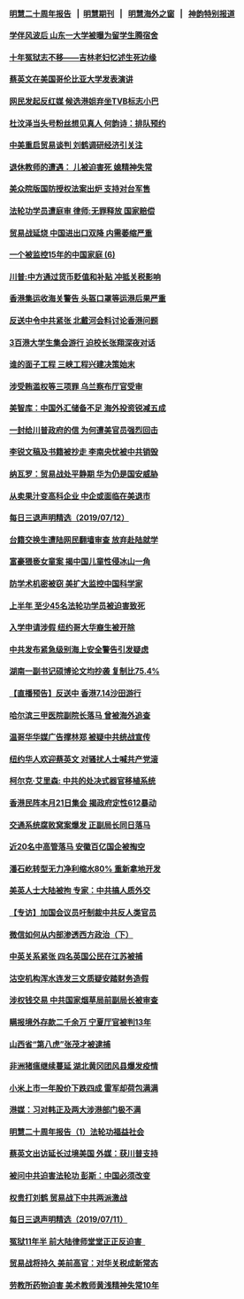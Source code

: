 #### [明慧二十周年报告](https://github.com/gfw-breaker/mh-reports/blob/master/README.md?t=07130637) &nbsp;&nbsp;|&nbsp;&nbsp;[明慧期刊](https://github.com/gfw-breaker/mh-qikan) &nbsp;&nbsp;|&nbsp;&nbsp; [明慧海外之窗](https://github.com/gfw-breaker/mh-news/blob/master/README.md?t=07130637) &nbsp;&nbsp;|&nbsp;&nbsp; [神韵特别报道](https://github.com/gfw-breaker/mh-news/blob/master/shenyun.md?t=07130637) 

#### [学伴风波后 山东一大学被曝为留学生腾宿舍](../pages/nsc413/n11382251.md?t=07130637) 


#### [十年冤狱志不移——吉林老妇忆述生死边缘](../pages/nsc413/n11381933.md?t=07130637) 

#### [蔡英文在美国哥伦比亚大学发表演讲](../pages/nsc413/n11382245.md?t=07130637) 

#### [网民发起反红媒 候选港姐弃坐TVB标志小巴](../pages/nsc413/n11381633.md?t=07130637) 

#### [杜汶泽当头号粉丝想见真人 何韵诗：排队预约](../pages/nsc413/n11381839.md?t=07130637) 

#### [中美重启贸易谈判 刘鹤调研经济引关注](../pages/nsc413/n11381866.md?t=07130637) 

#### [退休教师的遭遇： 儿被迫害死 媳精神失常](../pages/nsc413/n11381978.md?t=07130637) 

#### [美众院版国防授权法案出炉 支持对台军售](../pages/nsc413/n11381895.md?t=07130637) 

#### [法轮功学员遭庭审 律师:无罪释放 国家赔偿](../pages/nsc413/n11381896.md?t=07130637) 

#### [贸易战延烧 中国进出口双降 内需萎缩严重](../pages/nsc413/n11381829.md?t=07130637) 

#### [一个被监控15年的中国家庭 (6)](../pages/nsc413/n11365204.md?t=07130637) 

#### [川普:中方通过货币贬值和补贴 冲抵关税影响](../pages/nsc413/n11381846.md?t=07130637) 

#### [香港集运收海关警告 头盔口罩等运港后果严重](../pages/nsc413/n11381845.md?t=07130637) 

#### [反送中令中共紧张 北戴河会料讨论香港问题](../pages/nsc413/n11381835.md?t=07130637) 

#### [3百港大学生集会游行 迫校长张翔深夜对话](../pages/nsc413/n11381277.md?t=07130637) 

#### [谁的面子工程 三峡工程兴建决策始末](../pages/nsc413/n11381555.md?t=07130637) 

#### [涉受贿滥权等三项罪 乌兰察布厅官受审](../pages/nsc413/n11381147.md?t=07130637) 

#### [美智库：中国外汇储备不足 海外投资锐减五成](../pages/nsc413/n11380859.md?t=07130637) 

#### [一封给川普政府的信 为何遭美官员强烈回击](../pages/nsc413/n11381739.md?t=07130637) 

#### [李锐文稿及书籍被抄走 李南央忧被中共销毁](../pages/nsc413/n11381448.md?t=07130637) 

#### [纳瓦罗：贸易战处平静期 华为仍是国安威胁](../pages/nsc413/n11381431.md?t=07130637) 

#### [从卖果汁变高科企业 中企或面临在美退市](../pages/nsc413/n11381093.md?t=07130637) 

#### [每日三退声明精选（2019/07/12）](../pages/nsc413/n11381715.md?t=07130637) 

#### [台籍交换生遭陆网民翻墙审查 放弃赴陆就学](../pages/nsc413/n11380952.md?t=07130637) 

#### [富豪猥亵女童案 揭中国儿童性侵冰山一角](../pages/nsc413/n11381519.md?t=07130637) 

#### [防学术机密被窃 美扩大监控中国科学家](../pages/nsc413/n11380865.md?t=07130637) 

#### [上半年 至少45名法轮功学员被迫害致死](../pages/nsc413/n11380497.md?t=07130637) 

#### [入学申请涉假 纽约哥大华裔生被开除](../pages/nsc413/n11380150.md?t=07130637) 

#### [中共发布紧急级别海上安全警告引发疑虑](../pages/nsc413/n11381216.md?t=07130637) 

#### [湖南一副书记硕博论文均抄袭 复制比75.4%](../pages/nsc413/n11380818.md?t=07130637) 

#### [【直播预告】反送中 香港7.14沙田游行](../pages/nsc413/n11378875.md?t=07130637) 

#### [哈尔滨三甲医院副院长落马 曾被海外追查](../pages/nsc413/n11379206.md?t=07130637) 

#### [温哥华华媒广告撑林郑 被疑中共统战宣传](../pages/nsc413/n11380714.md?t=07130637) 

#### [纽约华人欢迎蔡英文 对骚扰人士喊共产党滚](../pages/nsc413/n11380291.md?t=07130637) 

#### [柯尔克‧艾里森: 中共的处决式器官移植系统](../pages/nsc413/n11378932.md?t=07130637) 


#### [香港民阵本月21日集会 揭政府定性612暴动](../pages/nsc413/n11380922.md?t=07130637) 

#### [交通系统腐败窝案爆发 正副局长同日落马](../pages/nsc413/n11380734.md?t=07130637) 

#### [近20名中高管落马 安徽百亿国企被掏空](../pages/nsc413/n11380731.md?t=07130637) 

#### [潘石屹转型无力净利缩水80% 重新拿地开发](../pages/nsc413/n11380515.md?t=07130637) 

#### [美英人士大陆被拘 专家：中共搞人质外交](../pages/nsc413/n11380588.md?t=07130637) 

#### [【专访】加国会议员吁制裁中共反人类官员](../pages/nsc413/n11379278.md?t=07130637) 

#### [微信如何从内部渗透西方政治（下）](../pages/nsc413/n11374252.md?t=07130637) 

#### [中英关系紧张 四名英国公民在江苏被捕](../pages/nsc413/n11380474.md?t=07130637) 

#### [沽空机构浑水连发三文质疑安踏财务造假](../pages/nsc413/n11380096.md?t=07130637) 

#### [涉权钱交易 中共国家烟草局前副局长被审查](../pages/nsc413/n11380437.md?t=07130637) 

#### [瞒报境外存款二千余万 宁夏厅官被判13年](../pages/nsc413/n11380121.md?t=07130637) 

#### [山西省“第八虎”张茂才被逮捕](../pages/nsc413/n11380113.md?t=07130637) 

#### [非洲猪瘟继续蔓延 湖北黄冈团风县爆发疫情](../pages/nsc413/n11379918.md?t=07130637) 

#### [小米上市一年股价下跌四成 雷军却荷包满满](../pages/nsc413/n11379554.md?t=07130637) 

#### [港媒：习对韩正及两大涉港部门极不满](../pages/nsc413/n11380021.md?t=07130637) 

#### [明慧二十周年报告（1）法轮功福益社会](../pages/nsc413/n11378421.md?t=07130637) 

#### [蔡英文出访延长过境美国 外媒：获川普支持](../pages/nsc413/n11380074.md?t=07130637) 

#### [被问中共迫害法轮功 彭斯：中国必须改变](../pages/nsc413/n11379300.md?t=07130637) 

#### [权贵打刘鹤 贸易战下中共两派激战](../pages/nsc413/n11379594.md?t=07130637) 

#### [每日三退声明精选（2019/07/11）](../pages/nsc413/n11379999.md?t=07130637) 

#### [冤狱11年半 前大陆律师堂堂正正反迫害  ](../pages/nsc413/n11375488.md?t=07130637) 

#### [贸易战将持久 美前高官：对华关税成新常态](../pages/nsc413/n11379336.md?t=07130637) 

#### [劳教所药物迫害 美术教师黄浅精神失常10年](../pages/nsc413/n11376160.md?t=07130637) 


